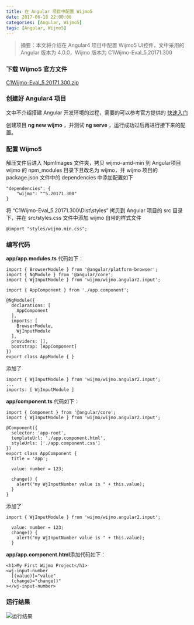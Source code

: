 ```yaml
---
title: 在 Angular 项目中配置 Wijmo5
date: 2017-06-18 22:00:00
categories: [Angular, Wijmo5]
tags: [Angular, Wijmo5]
---
```


> 摘要：本文将介绍在 Angular4 项目中配置 Wijmo5 UI控件，文中采用的 Angular 版本为 4.0.0，Wijmo 版本为 C1Wijmo-Eval_5.20171.300


### 下载 Wijmo5 官方文件

[C1Wijmo-Eval_5.20171.300.zip](https://1csh1.github.io/file/angular-wijmo5/C1Wijmo-Eval_5.20171.300.zip)

### 创建好 Angular4 项目

文中不介绍搭建 Angular 开发环境的过程，需要的可以参考官方提供的 [快速入门](https://angular.io/guide/quickstart)

创建项目 **ng new wijmo** ，并测试 **ng serve** ，运行成功过后再进行接下来的配置。

### 配置 Wijmo5

解压文件后进入 NpmImages 文件夹，拷贝 wijmo-amd-min 到 Angular项目 wijmo 的 npm_modules 目录下且改名为 wijmo，并 wijmo 项目的 package.json 文件中的 dependencies 中添加配置如下 

```
"dependencies": {
    "wijmo": "^5.20171.300"
}
```

将 “C1Wijmo-Eval_5.20171.300\Dist\styles” 拷贝到 Angular 项目的 src 目录下，并在 src/styles.css 文件中添加 wijmo 自带的样式文件

```
@import "styles/wijmo.min.css";
```

### 编写代码

**app/app.modules.ts** 代码如下：

```
import { BrowserModule } from '@angular/platform-browser';
import { NgModule } from '@angular/core';
import { WjInputModule } from 'wijmo/wijmo.angular2.input';

import { AppComponent } from './app.component';

@NgModule({
  declarations: [
    AppComponent
  ],
  imports: [
    BrowserModule,
    WjInputModule
  ],
  providers: [],
  bootstrap: [AppComponent]
})
export class AppModule { }
```

添加了  

```
import { WjInputModule } from 'wijmo/wijmo.angular2.input'; 
...
imports: [ WjInputModule ]
```

**app/component.ts** 代码如下：

```
import { Component } from '@angular/core';
import { WjInputModule } from 'wijmo/wijmo.angular2.input';

@Component({
  selector: 'app-root',
  templateUrl: './app.component.html',
  styleUrls: ['./app.component.css']
})
export class AppComponent {
  title = 'app';

  value: number = 123;

  change() {
    alert("my WjInputNumber value is " + this.value);
  }
}
```

添加了

```
import { WjInputModule } from 'wijmo/wijmo.angular2.input';

  value: number = 123;
  change() {
    alert("my WjInputNumber value is " + this.value);
  }

```

**app/app.component.html**添加代码如下：

```
<h1>My First Wijmo Project</h1>
<wj-input-number
  [(value)]="value"
  (change)="change()"
></wj-input-number>
```

### 运行结果

![运行结果](https://1csh1.github.io/img/angular-wijmo5/angular-wijmo5-result.png)
 

